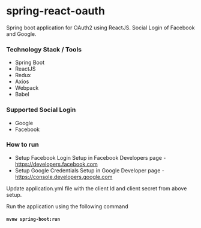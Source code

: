 # spring-react-oauth
Spring boot application for OAuth2 using ReactJS. Social Login of Facebook and Google.

### Technology Stack / Tools
* Spring Boot
* ReactJS
* Redux
* Axios
* Webpack
* Babel

### Supported Social Login
* Google
* Facebook

### How to run
* Setup Facebook Login Setup in Facebook Developers page - https://developers.facebook.com
* Setup Google Credentials Setup in Google Developer page - https://console.developers.google.com

Update application.yml file with the client Id and client secret from above setup.

Run the application using the following command
#### `mvnw spring-boot:run`

